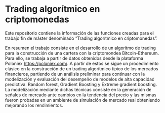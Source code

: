 # Trading algorítmico en criptomonedas

Este repositorio contiene la información de las  funciones creadas para el trabajo  fin de máster denominado “Trading algorítmico en criptomonedas”.

En resumen el trabajo consiste en el desarrollo de un algoritmo de trading para la construcción de una cartera con la criptomondea Bitcoin-Ethereum. Para ello, se trabaja a partir de datos obtenidos desde la plataforma Poloniex https://poloniex.com/. A partir de estos se sigue un procedimiento clásico en la construcción de un trading algorítmico típico de los mercados financieros, partiendo de un análisis preliminar para continuar con la modelización y evaluación del desempeño de modelos de alta capacidad predictiva: Random forest, Gradient Boosting y Extreme gradient boosting. La modelización mediante dichas técnicas consiste en la generación de señales de mercado ante cambios en la tendencia del precio y las mismas fueron probadas en un ambiente de simulación de mercado real obteniendo mejorando los rendimientos.


